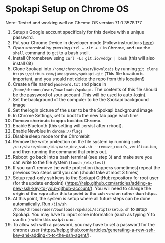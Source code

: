 # Spokapi Setup on Chrome OS

Note: Tested and working well on Chrome OS version 71.0.3578.127

1. Setup a Google account specifically for this device with a unique password.
2. Put your Chrome Device in developer mode (Follow instructions [here](https://archlinuxarm.org/platforms/armv7/rockchip/asus-chromebit-cs10))
3. Open a terminal by pressing `Ctrl + Alt + T` in Chrome, and use the `shell` command to get to a bash shell.
4. Install Chromebrew using `curl -Ls git.io/vddgY | bash` (this will also install Git)
5. Clone Spokapi into `/home/chronos/user/Downloads` by running `git clone https://github.com/jamesgrams/spokapi.git` (This file location is important, and you should not delete the repo from this location!)
6. Create a file named `password.txt` and place in `/home/chronos/user/Downloads/spokapi`. The contents of this file should be the password of your account (This will be used to auto-login).
7. Set the background of the computer to be the Spokapi background image
8. Set the login picture of the user to be the Spokapi background image
9. In Chrome Settings, set to boot to the new tab page each time.
10. Remove shortcuts to apps besides Chrome.
11. Enable Bluetooth (this setting will persist after reboot).
12. Enable Newblue in `chrome://flags`
13. Disable sleep mode for the Chromebit
14. Remove the write protection on the file system by running `sudo /usr/share/vboot/bin/make_dev_ssd.sh --remove_rootfs_verification`, and then running the command that prints out.
15. Reboot, go back into a bash terminal (see step 3) and make sure you can write to the file system (`touch /etc/test`)
16. If you can't remove the write protection (happens sometimes) repeat the previous two steps until you can (should take at most 3 times)
17. Setup read-only ssh keys to the Spokapi GitHub repository for root user (for the update endpoint) (https://help.github.com/articles/adding-a-new-ssh-key-to-your-github-account/). You will need to change the origin of the repo after this to point to the ssh version rather than https.
18. At this point, the system is setup where all future steps can be done automatically. Run `/bin/sh /home/chronos/user/Downloads/spokapi/scripts/setup.sh` to setup Spokapi. You may have to input some information (such as typing Y to confirm) while this script runs.
19. To allow ssh with a password, you may have to set a password for the chronos user (https://help.github.com/articles/generating-a-new-ssh-key-and-adding-it-to-the-ssh-agent/). 